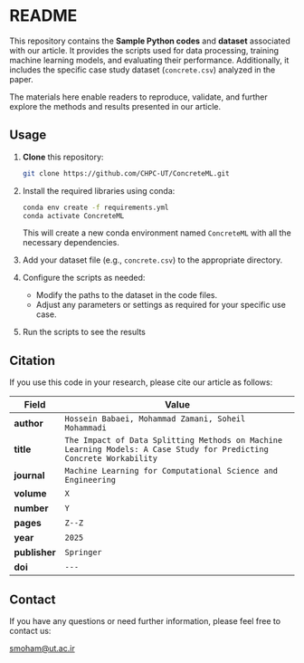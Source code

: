 # README

This repository contains the **Sample Python codes** and **dataset** associated with our article. It provides the scripts used for data processing, training machine learning models, and evaluating their performance. Additionally, it includes the specific case study dataset (`concrete.csv`) analyzed in the paper.

The materials here enable readers to reproduce, validate, and further explore the methods and results presented in our article.


## Usage
1. **Clone** this repository:
   ```bash
   git clone https://github.com/CHPC-UT/ConcreteML.git

2. Install the required libraries using conda:
   ```bash
   conda env create -f requirements.yml
   conda activate ConcreteML
   ```
   This will create a new conda environment named `ConcreteML` with all the necessary dependencies.

3. Add your dataset file (e.g., `concrete.csv`) to the appropriate directory.

4. Configure the scripts as needed:
   - Modify the paths to the dataset in the code files.
   - Adjust any parameters or settings as required for your specific use case.
5. Run the scripts to see the results

## Citation
If you use this code in your research, please cite our article as follows:

| Field       | Value                        |
|-------------|------------------------------|
| **author**  | `Hossein Babaei, Mohammad Zamani, Soheil Mohammadi`   |
| **title**   | `The Impact of Data Splitting Methods on Machine Learning Models: A Case Study for Predicting Concrete Workability`         |
| **journal** | `Machine Learning for Computational Science and Engineering`               |
| **volume**  | `X`                          |
| **number**  | `Y`                          |
| **pages**   | `Z--Z`                       |
| **year**    | `2025`                       |
| **publisher** | `Springer`                |
| **doi**     | `---`         |


## Contact
If you have any questions or need further information, please feel free to contact us:

[smoham@ut.ac.ir](smoham@ut.ac.ir)
